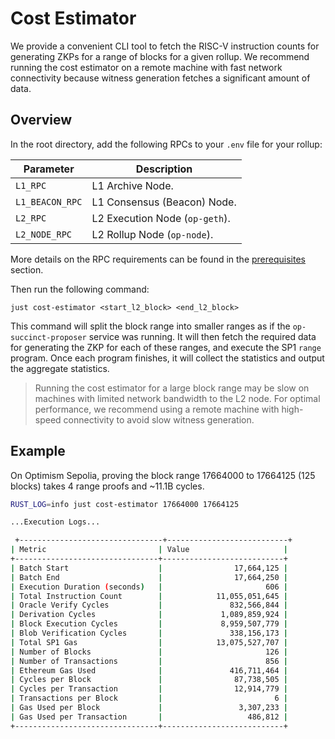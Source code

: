 # Cost Estimator

We provide a convenient CLI tool to fetch the RISC-V instruction counts for generating ZKPs for a range of blocks for a given rollup. We recommend running the cost estimator on a remote machine with fast network connectivity because witness generation fetches a significant amount of data.

## Overview

In the root directory, add the following RPCs to your `.env` file for your rollup:

| Parameter | Description |
|-----------|-------------|
| `L1_RPC` | L1 Archive Node. |
| `L1_BEACON_RPC` | L1 Consensus (Beacon) Node. |
| `L2_RPC` | L2 Execution Node (`op-geth`). |
| `L2_NODE_RPC` | L2 Rollup Node (`op-node`). |

More details on the RPC requirements can be found in the [prerequisites](../getting-started/prerequisites.md) section.

Then run the following command:
```shell
just cost-estimator <start_l2_block> <end_l2_block>
```

This command will split the block range into smaller ranges as if the `op-succinct-proposer` service was running. It will then fetch the required data for generating the ZKP for each of these ranges, and execute the SP1 `range` program. Once each program finishes, it will collect the statistics and output the aggregate statistics.

> Running the cost estimator for a large block range may be slow on machines with limited network bandwidth to the L2 node. For optimal performance, we recommend using a remote machine with high-speed connectivity to avoid slow witness generation.

## Example

On Optimism Sepolia, proving the block range 17664000 to 17664125 (125 blocks) takes 4 range proofs and ~11.1B cycles.

```bash
RUST_LOG=info just cost-estimator 17664000 17664125

...Execution Logs...

 +--------------------------------+---------------------------+
| Metric                         | Value                     |
+--------------------------------+---------------------------+
| Batch Start                    |                17,664,125 |
| Batch End                      |                17,664,250 |
| Execution Duration (seconds)   |                       606 |
| Total Instruction Count        |            11,055,051,645 |
| Oracle Verify Cycles           |               832,566,844 |
| Derivation Cycles              |             1,089,859,924 |
| Block Execution Cycles         |             8,959,507,779 |
| Blob Verification Cycles       |               338,156,173 |
| Total SP1 Gas                  |            13,075,527,707 |
| Number of Blocks               |                       126 |
| Number of Transactions         |                       856 |
| Ethereum Gas Used              |               416,711,464 |
| Cycles per Block               |                87,738,505 |
| Cycles per Transaction         |                12,914,779 |
| Transactions per Block         |                         6 |
| Gas Used per Block             |                 3,307,233 |
| Gas Used per Transaction       |                   486,812 |
+--------------------------------+---------------------------+
```
